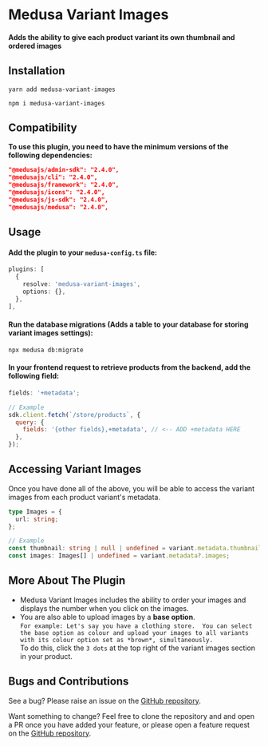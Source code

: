 # Medusa Variant Images

#### Adds the ability to give each product variant its own thumbnail and **ordered** images

## Installation

```
yarn add medusa-variant-images

npm i medusa-variant-images
```

## Compatibility

**To use this plugin, you need to have the minimum versions of the following dependencies:**

```json
"@medusajs/admin-sdk": "2.4.0",
"@medusajs/cli": "2.4.0",
"@medusajs/framework": "2.4.0",
"@medusajs/icons": "2.4.0",
"@medusajs/js-sdk": "2.4.0",
"@medusajs/medusa": "2.4.0",
```

## Usage

#### Add the plugin to your `medusa-config.ts` file:

```ts
plugins: [
  {
    resolve: 'medusa-variant-images',
    options: {},
  },
],
```

#### Run the database migrations (Adds a table to your database for storing variant images settings):

```
npx medusa db:migrate
```

#### In your frontend request to retrieve products from the backend, add the following field:

```js
fields: '+metadata';

// Example
sdk.client.fetch(`/store/products`, {
  query: {
    fields: '{other fields},+metadata', // <-- ADD +metadata HERE
  },
});
```

## Accessing Variant Images

Once you have done all of the above, you will be able to access the variant images from each product variant's metadata.

```ts
type Images = {
  url: string;
};

// Example
const thumbnail: string | null | undefined = variant.metadata.thumbnail;
const images: Images[] | undefined = variant.metadata?.images;
```

## More About The Plugin

- Medusa Variant Images includes the ability to order your images and displays the number when you click on the images.
- You are also able to upload images by a **base option**.  
  `For example: Let's say you have a clothing store.  You can select the base option as colour and upload your images to all variants with its colour option set as *brown*, simultaneously.`  
  To do this, click the `3 dots` at the top right of the variant images section in your product.

## Bugs and Contributions

See a bug? Please raise an issue on the [GitHub repository](https://github.com/Betanoir/medusa-variant-images/issues).

Want something to change? Feel free to clone the repository and and open a PR once you have added your feature, or please open a feature request on the [GitHub repository](https://github.com/Betanoir/medusa-variant-images/issues).
